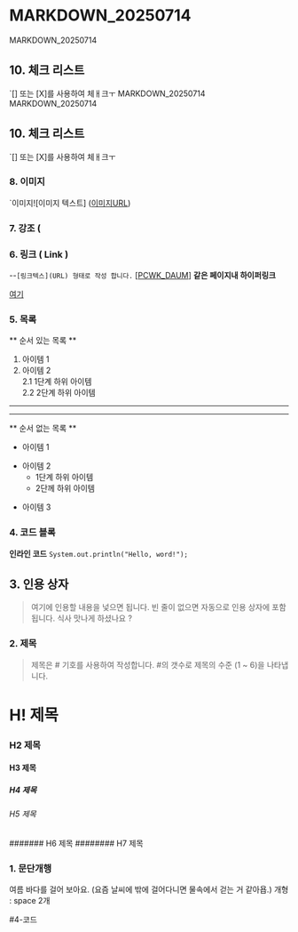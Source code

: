 # MARKDOWN_20250714
MARKDOWN_20250714

## 10. 체크 리스트
`[] 또는 [X]를 사용하여 체ㅐ크ㅜ MARKDOWN_20250714
MARKDOWN_20250714

## 10. 체크 리스트
`[] 또는 [X]를 사용하여 체ㅐ크ㅜ


### 8. 이미지
`이미지![이미지 텍스트] ([이미지URL](https://files.slack.com/files-tmb/T05V8JP33K8-F095LNQRCRK-1d108a6f0d/layout_720.png))

### 7. 강조 (


### 6. 링크 ( Link )
--`[링크텍스](URL) 형태로 작성 합니다.`
[[PCWK_DAUM](https://cafe.daum.net/pcwk)]
**같은 페이지내 하이퍼링크**

[여기](#4-코드)
### 5. 목록
** 순서 있는 목록 **
1. 아이템 1
2. 아이템 2   
   2.1 1단계 하위 아이템   
   2.2 2단계 하위 아이템

---
***
** 순서 없는 목록 **
- 아이템 1
+ 아이템 2    
  - 1단계 하위 아이템   
  - 2단께 하위 아이템
* 아이템 3

### 4. 코드 블록
**인라인 코드**
`System.out.println("Hello, word!");`

## 3. 인용 상자
> 여기에 인용할 내용을 넟으면 됩니다.
> 빈 줄이 없으면 자동으로 인용 상자에 포함됩니다.
식사 맛나게 하셨나요 ?



### 2. 제목
> 제목은 # 기호를 사용하여 작성합니다. #의 갯수로 제목의 수준 (1 ~ 6)을 나타냅니다.
# H! 제목
### H2 제목
#### H3 제목
##### H4 제목
###### H5 제목
####### H6 제목
######## H7 제목

### 1. 문단개행
여름 바다를 걸어 보아요.
(요즘 날씨에 밖에 걸어다니면 물속에서 걷는 거 같아욥.)
개형 : space 2개

#4-코드
